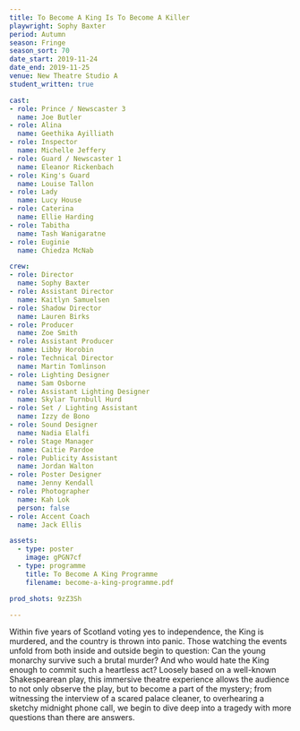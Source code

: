```yaml
---
title: To Become A King Is To Become A Killer
playwright: Sophy Baxter
period: Autumn
season: Fringe
season_sort: 70
date_start: 2019-11-24
date_end: 2019-11-25
venue: New Theatre Studio A
student_written: true 

cast:
- role: Prince / Newscaster 3
  name: Joe Butler
- role: Alina
  name: Geethika Ayilliath
- role: Inspector
  name: Michelle Jeffery
- role: Guard / Newscaster 1
  name: Eleanor Rickenbach
- role: King's Guard
  name: Louise Tallon
- role: Lady
  name: Lucy House
- role: Caterina 
  name: Ellie Harding
- role: Tabitha
  name: Tash Wanigaratne
- role: Euginie
  name: Chiedza McNab

crew: 
- role: Director
  name: Sophy Baxter
- role: Assistant Director 
  name: Kaitlyn Samuelsen
- role: Shadow Director
  name: Lauren Birks
- role: Producer
  name: Zoe Smith
- role: Assistant Producer
  name: Libby Horobin
- role: Technical Director 
  name: Martin Tomlinson
- role: Lighting Designer 
  name: Sam Osborne
- role: Assistant Lighting Designer 
  name: Skylar Turnbull Hurd
- role: Set / Lighting Assistant
  name: Izzy de Bono
- role: Sound Designer 
  name: Nadia Elalfi
- role: Stage Manager
  name: Caitie Pardoe
- role: Publicity Assistant
  name: Jordan Walton
- role: Poster Designer 
  name: Jenny Kendall
- role: Photographer
  name: Kah Lok
  person: false
- role: Accent Coach
  name: Jack Ellis

assets:
  - type: poster
    image: gPGN7cf
  - type: programme
    title: To Become A King Programme
    filename: become-a-king-programme.pdf

prod_shots: 9zZ3Sh

---
```


Within five years of Scotland voting yes to independence, the King is murdered, and the country is thrown into panic. Those watching the events unfold from both inside and outside begin to question: Can the young monarchy survive such a brutal murder? And who would hate the King enough to commit such a heartless act?
Loosely based on a well-known Shakespearean play, this immersive theatre experience allows the audience to not only observe the play, but to become a part of the mystery; from witnessing the interview of a scared palace cleaner, to overhearing a sketchy midnight phone call, we begin to dive deep into a tragedy with more questions than there are answers.
